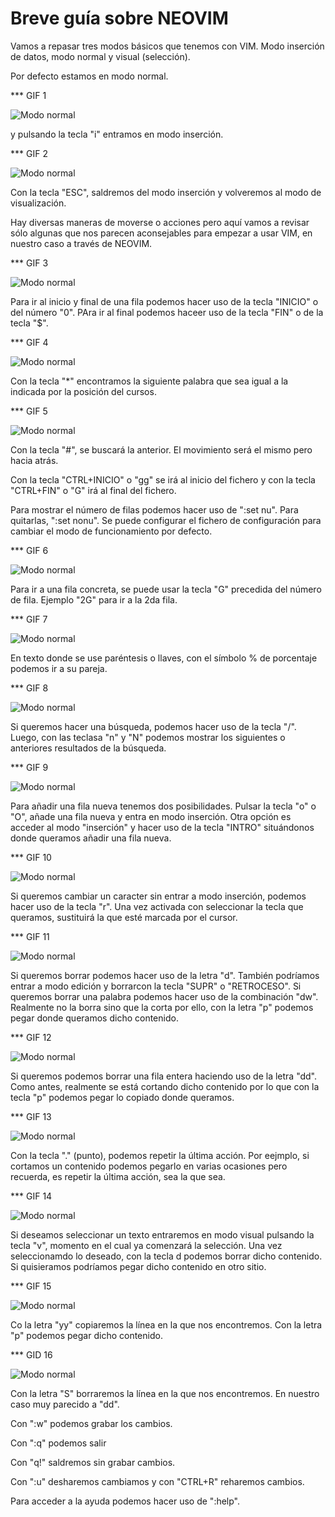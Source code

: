 # Breve guía sobre NEOVIM

Vamos a repasar tres modos básicos que tenemos con VIM. Modo inserción de datos, modo normal y visual (selección).

Por defecto estamos en modo normal.

*** GIF 1

![Modo normal](/img/01.gif)

y pulsando la tecla "i" entramos en modo inserción.

*** GIF 2

![Modo normal](/img/02.gif)

Con la tecla "ESC", saldremos del modo inserción y volveremos al modo de visualización.

Hay diversas maneras de moverse o acciones pero aquí vamos a revisar sólo algunas que nos parecen aconsejables para 
empezar a usar VIM, en nuestro caso a través de NEOVIM.

*** GIF 3

![Modo normal](/img/03.gif)

Para ir al inicio y final de una fila podemos hacer uso de la tecla "INICIO" o del número "0". PAra ir al final podemos
haceer uso de la tecla "FIN" o de la tecla "$".

*** GIF 4

![Modo normal](/img/04.gif)

Con la tecla "*" encontramos la siguiente palabra que sea igual a la indicada por la posición del cursos. 

*** GIF 5

![Modo normal](/img/05.gif)

Con la tecla "#", se buscará la anterior. El movimiento será el mismo pero hacia atrás.

Con la tecla "CTRL+INICIO" o "gg" se irá al inicio del fichero y con la tecla "CTRL+FIN" o "G" irá al final del fichero.


Para mostrar el número de filas podemos hacer uso de ":set nu". Para quitarlas, ":set nonu". 
Se puede configurar el fichero de configuración para cambiar el modo de funcionamiento por defecto.


*** GIF 6

![Modo normal](/img/06.gif)


Para ir a una fila concreta, se puede usar la tecla "G" precedida del número de fila. Ejemplo "2G" para ir a la 2da fila.

*** GIF 7

![Modo normal](/img/07.gif)

En texto donde se use paréntesis o llaves, con el símbolo % de porcentaje podemos ir a su pareja.

*** GIF 8

![Modo normal](/img/08.gif)

Si queremos hacer una búsqueda, podemos hacer uso de la tecla "/". Luego, con las teclasa "n" y "N" podemos mostrar los 
siguientes o anteriores resultados de la búsqueda.

*** GIF 9

![Modo normal](/img/09.gif)

Para añadir una fila nueva tenemos dos posibilidades. Pulsar la tecla "o" o "O", añade una fila nueva y entra
en modo inserción. Otra opción es acceder al modo "inserción" y hacer uso de la tecla "INTRO" situándonos donde
queramos añadir una fila nueva.

*** GIF 10

![Modo normal](/img/10.gif)

Si queremos cambiar un caracter sin entrar a modo inserción, podemos hacer uso de la tecla "r". Una vez activada
con seleccionar la tecla que queramos, sustituirá la que esté marcada por el cursor.

*** GIF 11

![Modo normal](/img/11.gif)

Si queremos borrar podemos hacer uso de la letra "d". También podríamos entrar a modo edición y borrarcon la tecla
"SUPR" o "RETROCESO". Si queremos borrar una palabra podemos hacer uso de la combinación "dw". Realmente no la borra sino
que la corta por ello, con la letra "p" podemos pegar donde queramos dicho contenido.

*** GIF 12

![Modo normal](/img/12.gif)

Si queremos podemos borrar una fila entera haciendo uso de la letra "dd". Como antes, realmente se está cortando
dicho contenido por lo que con la tecla "p" podemos pegar lo copiado donde queramos.

*** GIF 13

![Modo normal](/img/13.gif)

Con la tecla "." (punto), podemos repetir la última acción. Por eejmplo, si cortamos un contenido podemos pegarlo
en varias ocasiones pero recuerda, es repetir la última acción, sea la que sea.

*** GIF 14

![Modo normal](/img/14.gif)

Si deseamos seleccionar un texto entraremos en modo visual pulsando la tecla "v", momento en el cual ya comenzará
la selección. Una vez seleccionamdo lo deseado, con la tecla d podemos borrar dicho contenido. Si quisieramos podríamos
pegar dicho contenido en otro sitio.

*** GIF 15

![Modo normal](/img/15.gif)

Co la letra "yy" copiaremos la línea en la que nos encontremos. Con la letra "p" podemos pegar dicho contenido.

*** GID 16

![Modo normal](/img/16.gif)

Con la letra "S" borraremos la línea en la que nos encontremos. En nuestro caso muy parecido a "dd".

Con ":w" podemos grabar los cambios.

Con ":q" podemos salir

Con "q!" saldremos sin grabar cambios.

Con ":u" desharemos cambiamos y con "CTRL+R" reharemos cambios.

Para acceder a la ayuda podemos hacer uso de ":help".




